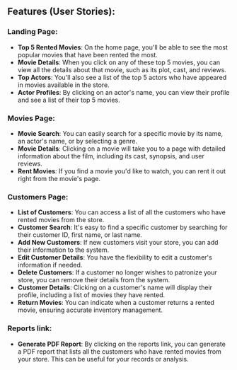 ## Features (User Stories):
### Landing Page:
- **Top 5 Rented Movies**: On the home page, you'll be able to see the most popular movies that have been rented the most.
- **Movie Details**: When you click on any of these top 5 movies, you can view all the details about that movie, such as its plot, cast, and reviews.
- **Top Actors**: You'll also see a list of the top 5 actors who have appeared in movies available in the store.
- **Actor Profiles**: By clicking on an actor's name, you can view their profile and see a list of their top 5 movies.

### Movies Page:
- **Movie Search**: You can easily search for a specific movie by its name, an actor's name, or by selecting a genre.
- **Movie Details**: Clicking on a movie will take you to a page with detailed information about the film, including its cast, synopsis, and user reviews.
- **Rent Movies**: If you find a movie you'd like to watch, you can rent it out right from the movie's page.

### Customers Page:
- **List of Customers**: You can access a list of all the customers who have rented movies from the store.
- **Customer Search**: It's easy to find a specific customer by searching for their customer ID, first name, or last name.
- **Add New Customers**: If new customers visit your store, you can add their information to the system.
- **Edit Customer Details**: You have the flexibility to edit a customer's information if needed.
- **Delete Customers**: If a customer no longer wishes to patronize your store, you can remove their details from the system.
- **Customer Details**: Clicking on a customer's name will display their profile, including a list of movies they have rented.
- **Return Movies**: You can indicate when a customer returns a rented movie, ensuring accurate inventory management.

### Reports link:
- **Generate PDF Report**: By clicking on the reports link, you can generate a PDF report that lists all the customers who have rented movies from your store. This can be useful for your records or analysis.
